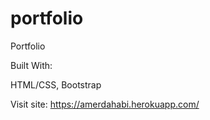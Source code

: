 # portfolio
Portfolio 

Built With:

HTML/CSS, Bootstrap

Visit site: https://amerdahabi.herokuapp.com/
